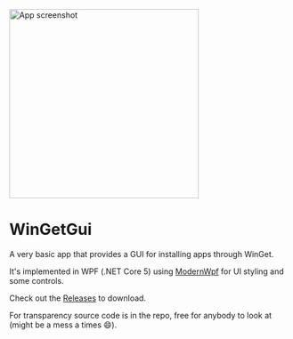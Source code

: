<img src="https://github.com/goranalkovic/WinGetGui/blob/master/wingetgui.jpg" alt="App screenshot" width="340">

# WinGetGui
A very basic app that provides a GUI for installing apps through WinGet.

It's implemented in WPF (.NET Core 5) using [ModernWpf](https://github.com/Kinnara/ModernWpf) for UI styling and some controls.

Check out the [Releases](https://github.com/goranalkovic/WinGetGui/releases) to download.

For transparency source code is in the repo, free for anybody to look at (might be a mess a times 😄).
